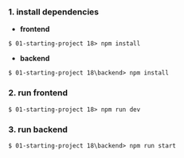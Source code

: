 ### 1. install dependencies<br>

- **frontend**

```shell
$ 01-starting-project 18> npm install
```

- **backend**

```shell
$ 01-starting-project 18\backend> npm install
```

### 2. run frontend<br>

```shell
$ 01-starting-project 18> npm run dev
```

### 3. run backend<br>

```shell
$ 01-starting-project 18\backend> npm run start
```
